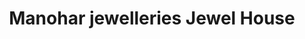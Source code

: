 ---
title: "Manohar jewelleries Jewel House"
url: /payyannur/manohar-jewelleries-jewel-house/
shop: jewelry
---